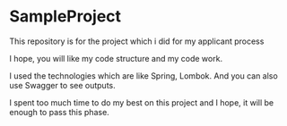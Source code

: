 # SampleProject
This repository is for the project which i did for my applicant process

I hope, you will like my code structure and my code work. 

I used the technologies which are like Spring, Lombok. And you can also use Swagger to see outputs.

I spent too much time to do my best on this project and I hope, it will be enough to pass this phase.

